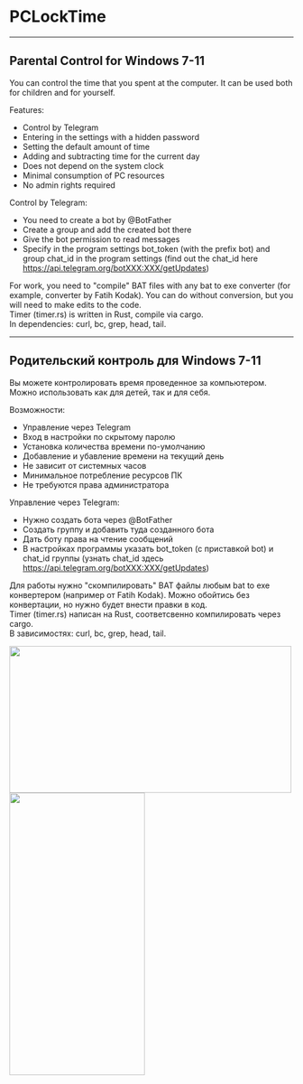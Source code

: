 # PCLockTime
____
## Parental Control for Windows 7-11

You can control the time that you spent at the computer. It can be used both for children and for yourself.

Features:

* Сontrol by Telegram
* Entering in the settings with a hidden password
* Setting the default amount of time
* Adding and subtracting time for the current day
* Does not depend on the system clock
* Minimal consumption of PC resources
* No admin rights required

Сontrol by Telegram:

* You need to create a bot by @BotFather
* Create a group and add the created bot there
* Give the bot permission to read messages
* Specify in the program settings bot_token (with the prefix bot) and group chat_id in the program settings (find out the chat_id here https://api.telegram.org/botXXX:XXX/getUpdates)

For work, you need to "compile" BAT files with any bat to exe converter (for example, converter by Fatih Kodak). You can do without conversion, but you will need to make edits to the code.  
Timer (timer.rs) is written in Rust, compile via cargo.  
In dependencies: curl, bc, grep, head, tail.

____
## Родительский контроль для Windows 7-11

Вы можете контролировать время проведенное за компьютером. Можно использовать как для детей, так и для себя.

Возможности:
* Управление через Telegram
* Вход в настройки по скрытому паролю
* Установка количества времени по-умолчанию
* Добавление и убавление времени на текущий день
* Не зависит от системных часов
* Минимальное потребление ресурсов ПК
* Не требуются права администратора

Управление через Telegram:
* Нужно создать бота через @BotFather
* Создать группу и добавить туда созданного бота
* Дать боту права на чтение сообщений
* В настройках программы указать bot_token (с приставкой bot) и chat_id группы (узнать chat_id здесь https://api.telegram.org/botXXX:XXX/getUpdates)

Для работы нужно "скомпилировать" BAT файлы любым bat to exe конвертером (например от Fatih Kodak). Можно обойтись без конвертации, но нужно будет внести правки в код.  
Timer (timer.rs) написан на Rust, соответсвенно компилировать через cargo.  
В зависимостях: curl, bc, grep, head, tail.

<a href="url"><img src="https://github.com/iroxville/pclocktime/blob/main/pic1.jpg" align="left" height="260" width="500" ></a>

<a href="url"><img src="https://github.com/iroxville/pclocktime/blob/main/pic2.jpg" align="left" height="500" width="240" ></a>
